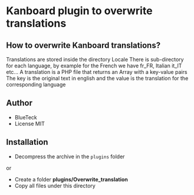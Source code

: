 # Kanboard plugin to overwrite translations

How to overwrite Kanboard translations?
---------------------------------------

Translations are stored inside the directory Locale
There is sub-directory for each language, by example for the French we have fr_FR, Italian it_IT etc...
A translation is a PHP file that returns an Array with a key-value pairs
The key is the original text in english and the value is the translation for the corresponding language

Author
------

- BlueTeck
- License MIT

Installation
------------

- Decompress the archive in the `plugins` folder

or

- Create a folder **plugins/Overwrite_translation**
- Copy all files under this directory
